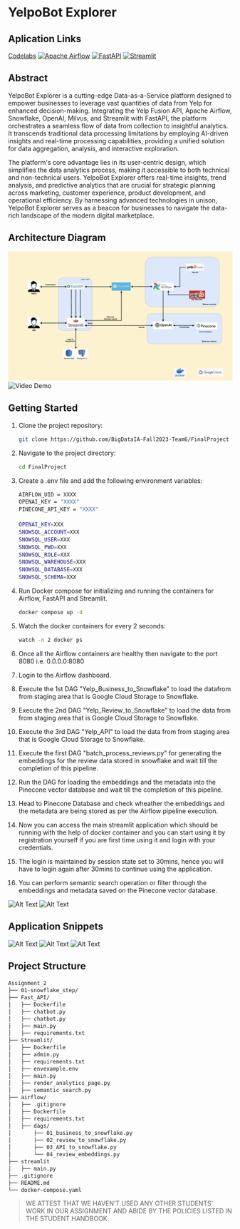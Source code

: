 # YelpoBot Explorer
## Aplication Links
[Codelabs](https://codelabs-preview.appspot.com/?file_id=16AosZYTQGxKFyeH_5Vbqt3KUWfzX4Q8RcAOfVA1nRVA)
[![Apache Airflow](https://img.shields.io/badge/Apache%20Airflow-017CEE?style=for-the-badge&logo=Apache%20Airflow&logoColor=white)](http://34.75.198.16:8080/home)
[![FastAPI](https://img.shields.io/badge/FastAPI-005571?style=for-the-badge&logo=fastapi)](http://34.75.198.16:8000/docs)
[![Streamlit](https://img.shields.io/badge/Streamlit-FF4B4B?style=for-the-badge&logo=Streamlit&logoColor=white)](http://34.75.198.16:8090/)

## Abstract

YelpoBot Explorer is a cutting-edge Data-as-a-Service platform designed to empower businesses to leverage vast quantities of data from Yelp for enhanced decision-making. Integrating the Yelp Fusion API, Apache Airflow, Snowflake, OpenAI, Milvus, and Streamlit with FastAPI, the platform orchestrates a seamless flow of data from collection to insightful analytics. It transcends traditional data processing limitations by employing AI-driven insights and real-time processing capabilities, providing a unified solution for data aggregation, analysis, and interactive exploration.

The platform's core advantage lies in its user-centric design, which simplifies the data analytics process, making it accessible to both technical and non-technical users. YelpoBot Explorer offers real-time insights, trend analysis, and predictive analytics that are crucial for strategic planning across marketing, customer experience, product development, and operational efficiency. By harnessing advanced technologies in unison, YelpoBot Explorer serves as a beacon for businesses to navigate the data-rich landscape of the modern digital marketplace.

## Architecture Diagram


![Alt Text](Images/ArchitectureDiagram.png)
![Video Demo](https://codelabs-preview.appspot.com/?file_id=16AosZYTQGxKFyeH_5Vbqt3KUWfzX4Q8RcAOfVA1nRVA)

## Getting Started

1. Clone the project repository:

   ```bash
   git clone https://github.com/BigDataIA-Fall2023-Team6/FinalProject
2. Navigate to the project directory:
    ```bash
   cd FinalProject
3. Create a .env file and add the following environment variables:
   ```bash
   AIRFLOW_UID = XXXX
   OPENAI_KEY = "XXXX"
   PINECONE_API_KEY = "XXXX"

   OPENAI_KEY=XXX
   SNOWSQL_ACCOUNT=XXX
   SNOWSQL_USER=XXX
   SNOWSQL_PWD=XXX
   SNOWSQL_ROLE=XXX
   SNOWSQL_WAREHOUSE=XXX
   SNOWSQL_DATABASE=XXX
   SNOWSQL_SCHEMA=XXX
4. Run Docker compose for initializing and running the containers for Airflow, FastAPI and Streamlit.
   ```bash
   docker compose up -d 
5. Watch the docker containers for every 2 seconds:
   ```bash
   watch -n 2 docker ps
6. Once all the Airflow containers are healthy then navigate to the port 8080 i.e. 0.0.0.0:8080
7. Login to the Airflow dashboard.
8. Execute the 1st DAG "Yelp_Business_to_Snowflake" to load the datafrom from staging area that is Google Cloud Storage to Snowflake.
9. Execute the 2nd DAG "Yelp_Review_to_Snowflake" to load the data from from staging area that is Google Cloud Storage to Snowflake.
10. Execute the 3rd DAG "Yelp_API" to load the data from from staging area that is Google Cloud Storage to Snowflake.
11. Execute the first DAG "batch_process_reviews.py" for generating the embeddings for the review data stored in snowflake and wait till the completion of this pipeline.
12. Run the  DAG for loading the embeddings and the metadata into the Pinecone vector database and wait till the completion of this pipeline.
13. Head to Pinecone Database and check wheather the embeddings and the metadata are being stored as per the Airflow pipeline execution.
14. Now you can access the main streamlit application which should be running with the help of docker container and you can start using it by registration yourself if you are first time using it and login with your credentials.
15. The login is maintained by session state set to 30mins, hence you will have to login again after 30mins to continue using the application.
16. You can perform semantic search operation or filter through the embeddings and metadata saved on the Pinecone vector database.




![Alt Text](Images/Yelp_Business_to_Snowflake.png)
![Alt Text](Images/YelpAPI.png)

## Application Snippets

![Alt Text](Images/YelpDashBoard.png)
![Alt Text](Images/YelpDashboard_01.png)
![Alt Text](Images/YelpDashboard_03.png)




## Project Structure

```text
Assignment_2
├── 01-snowflake_step/
├── Fast_API/
│   ├── Dockerfile
│   ├── chatbot.py
│   ├── chatbot.py
│   ├── main.py
│   ├── requirements.txt
├── Streamlit/
│   ├── Dockerfile
│   ├── admin.py
│   ├── requirements.txt
│   ├── envexample.env
│   ├── main.py
│   ├── render_analytics_page.py
│   ├── semantic_search.py
├── airflow/
│   ├── .gitignore
│   ├── Dockerfile
│   ├── requirements.txt
│   ├── dags/
│       ├── 01_business_to_snowflake.py
│       ├── 02_review_to_snowflake.py
│       ├── 03_API_to_snowflake.py
│       └── 04_review_embeddings.py
├── streamlit
│   ├── main.py
├── .gitignore
├── README.md
└── docker-compose.yaml
```





> WE ATTEST THAT WE HAVEN’T USED ANY OTHER STUDENTS’ WORK IN OUR ASSIGNMENT AND ABIDE BY THE POLICIES LISTED IN THE STUDENT HANDBOOK.